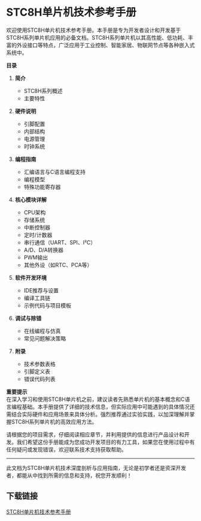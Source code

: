 # STC8H单片机技术参考手册

欢迎使用STC8H单片机技术参考手册。本手册是专为开发者设计和开发基于STC8H系列单片机应用的必备文档。STC8H系列单片机以其高性能、低功耗、丰富的外设接口等特点，广泛应用于工业控制、智能家居、物联网节点等各种嵌入式系统中。

**目录**

1. **简介**  
   - STC8H系列概述  
   - 主要特性  

2. **硬件说明**  
   - 引脚配置  
   - 内部结构  
   - 电源管理  
   - 时钟系统  

3. **编程指南**  
   - 汇编语言与C语言编程支持  
   - 编程模型  
   - 特殊功能寄存器  
   
4. **核心模块详解**  
   - CPU架构  
   - 存储系统  
   - 中断控制器  
   - 定时/计数器  
   - 串行通信（UART、SPI、I²C）  
   - A/D、D/A转换器  
   - PWM输出  
   - 其他外设（如RTC、PCA等）  

5. **软件开发环境**  
   - IDE推荐与设置  
   - 编译工具链  
   - 示例代码与项目模板  

6. **调试与除错**  
   - 在线编程与仿真  
   - 常见问题解决策略  

7. **附录**  
   - 技术参数表格  
   - 引脚定义表  
   - 错误代码列表  

**重要提示**  
在深入学习和使用STC8H单片机之前，建议读者先熟悉单片机的基本概念和C语言编程基础。本手册提供了详细的技术信息，但实际应用中可能遇到的具体情况还需结合实际硬件和应用场景来具体分析。强烈推荐通过实验实践，以加深理解并掌握STC8H系列单片机的高效应用方法。

请根据您的项目需求，仔细阅读相应章节，并利用提供的信息进行产品设计和开发。我们希望这份手册能成为您成功开发项目的有力工具，如果您在使用过程中有任何疑问或发现错误，欢迎联系技术支持获取帮助。

---

此文档为STC8H单片机技术深度剖析与应用指南，无论是初学者还是资深开发者，都能从中找到所需的信息和支持，祝您开发顺利！

## 下载链接

[STC8H单片机技术参考手册](https://pan.quark.cn/s/2b5208c9c5e5)